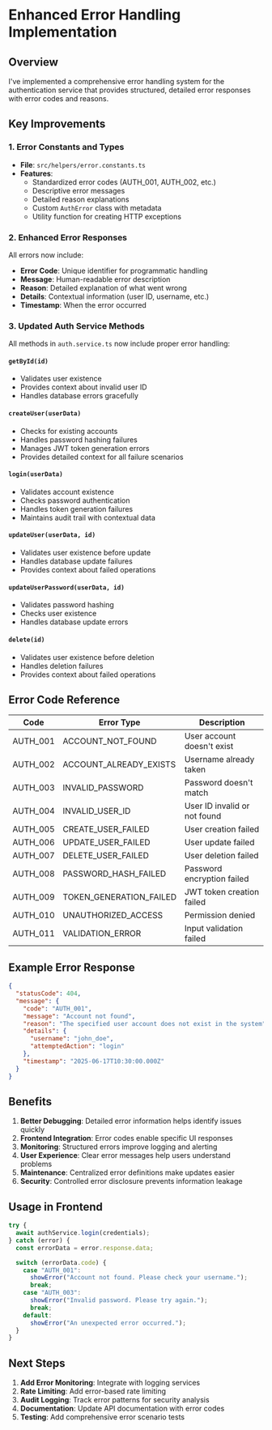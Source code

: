 # Enhanced Error Handling Implementation

## Overview

I've implemented a comprehensive error handling system for the authentication service that provides structured, detailed error responses with error codes and reasons.

## Key Improvements

### 1. Error Constants and Types

- **File**: `src/helpers/error.constants.ts`
- **Features**:
  - Standardized error codes (AUTH_001, AUTH_002, etc.)
  - Descriptive error messages
  - Detailed reason explanations
  - Custom `AuthError` class with metadata
  - Utility function for creating HTTP exceptions

### 2. Enhanced Error Responses

All errors now include:

- **Error Code**: Unique identifier for programmatic handling
- **Message**: Human-readable error description
- **Reason**: Detailed explanation of what went wrong
- **Details**: Contextual information (user ID, username, etc.)
- **Timestamp**: When the error occurred

### 3. Updated Auth Service Methods

All methods in `auth.service.ts` now include proper error handling:

#### `getById(id)`

- Validates user existence
- Provides context about invalid user ID
- Handles database errors gracefully

#### `createUser(userData)`

- Checks for existing accounts
- Handles password hashing failures
- Manages JWT token generation errors
- Provides detailed context for all failure scenarios

#### `login(userData)`

- Validates account existence
- Checks password authentication
- Handles token generation failures
- Maintains audit trail with contextual data

#### `updateUser(userData, id)`

- Validates user existence before update
- Handles database update failures
- Provides context about failed operations

#### `updateUserPassword(userData, id)`

- Validates password hashing
- Checks user existence
- Handles database update errors

#### `delete(id)`

- Validates user existence before deletion
- Handles deletion failures
- Provides context about failed operations

## Error Code Reference

| Code     | Error Type              | Description                  |
| -------- | ----------------------- | ---------------------------- |
| AUTH_001 | ACCOUNT_NOT_FOUND       | User account doesn't exist   |
| AUTH_002 | ACCOUNT_ALREADY_EXISTS  | Username already taken       |
| AUTH_003 | INVALID_PASSWORD        | Password doesn't match       |
| AUTH_004 | INVALID_USER_ID         | User ID invalid or not found |
| AUTH_005 | CREATE_USER_FAILED      | User creation failed         |
| AUTH_006 | UPDATE_USER_FAILED      | User update failed           |
| AUTH_007 | DELETE_USER_FAILED      | User deletion failed         |
| AUTH_008 | PASSWORD_HASH_FAILED    | Password encryption failed   |
| AUTH_009 | TOKEN_GENERATION_FAILED | JWT token creation failed    |
| AUTH_010 | UNAUTHORIZED_ACCESS     | Permission denied            |
| AUTH_011 | VALIDATION_ERROR        | Input validation failed      |

## Example Error Response

```json
{
  "statusCode": 404,
  "message": {
    "code": "AUTH_001",
    "message": "Account not found",
    "reason": "The specified user account does not exist in the system",
    "details": {
      "username": "john_doe",
      "attemptedAction": "login"
    },
    "timestamp": "2025-06-17T10:30:00.000Z"
  }
}
```

## Benefits

1. **Better Debugging**: Detailed error information helps identify issues quickly
2. **Frontend Integration**: Error codes enable specific UI responses
3. **Monitoring**: Structured errors improve logging and alerting
4. **User Experience**: Clear error messages help users understand problems
5. **Maintenance**: Centralized error definitions make updates easier
6. **Security**: Controlled error disclosure prevents information leakage

## Usage in Frontend

```javascript
try {
  await authService.login(credentials);
} catch (error) {
  const errorData = error.response.data;

  switch (errorData.code) {
    case "AUTH_001":
      showError("Account not found. Please check your username.");
      break;
    case "AUTH_003":
      showError("Invalid password. Please try again.");
      break;
    default:
      showError("An unexpected error occurred.");
  }
}
```

## Next Steps

1. **Add Error Monitoring**: Integrate with logging services
2. **Rate Limiting**: Add error-based rate limiting
3. **Audit Logging**: Track error patterns for security analysis
4. **Documentation**: Update API documentation with error codes
5. **Testing**: Add comprehensive error scenario tests
